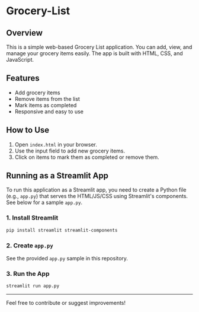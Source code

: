 # Grocery-List

## Overview
This is a simple web-based Grocery List application. You can add, view, and manage your grocery items easily. The app is built with HTML, CSS, and JavaScript.

## Features
- Add grocery items
- Remove items from the list
- Mark items as completed
- Responsive and easy to use

## How to Use
1. Open `index.html` in your browser.
2. Use the input field to add new grocery items.
3. Click on items to mark them as completed or remove them.

## Running as a Streamlit App
To run this application as a Streamlit app, you need to create a Python file (e.g., `app.py`) that serves the HTML/JS/CSS using Streamlit's components. See below for a sample `app.py`.

### 1. Install Streamlit
```bash
pip install streamlit streamlit-components
```

### 2. Create `app.py`
See the provided `app.py` sample in this repository.

### 3. Run the App
```bash
streamlit run app.py
```

---
Feel free to contribute or suggest improvements!